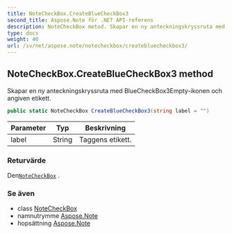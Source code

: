 ```yaml
---
title: NoteCheckBox.CreateBlueCheckBox3
second_title: Aspose.Note för .NET API-referens
description: NoteCheckBox metod. Skapar en ny anteckningskryssruta med BlueCheckBox3Emptyikonen och angiven etikett.
type: docs
weight: 40
url: /sv/net/aspose.note/notecheckbox/createbluecheckbox3/
---
```

## NoteCheckBox.CreateBlueCheckBox3 method

Skapar en ny anteckningskryssruta med BlueCheckBox3Empty-ikonen och angiven etikett.

```csharp
public static NoteCheckBox CreateBlueCheckBox3(string label = "")
```

| Parameter | Typ | Beskrivning |
| --- | --- | --- |
| label | String | Taggens etikett. |

### Returvärde

Den[`NoteCheckBox`](../) .

### Se även

* class [NoteCheckBox](../)
* namnutrymme [Aspose.Note](../../notecheckbox/)
* hopsättning [Aspose.Note](../../../)


